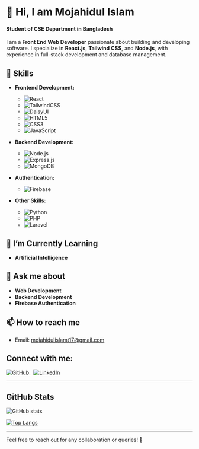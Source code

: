 # 👋 Hi, I am Mojahidul Islam  
#### Student of CSE Department in Bangladesh  

I am a **Front End Web Developer** passionate about building and developing software. I specialize in **React.js**, **Tailwind CSS**, and **Node.js**, with experience in full-stack development and database management.

## 🚀 Skills  

- **Frontend Development:**  
  - ![React](https://img.shields.io/badge/React.js-61DAFB?style=flat-square&logo=react&logoColor=black)  
  - ![TailwindCSS](https://img.shields.io/badge/TailwindCSS-38BDF8?style=flat-square&logo=tailwind-css&logoColor=black)  
  - ![DaisyUI](https://img.shields.io/badge/DaisyUI-51C8A2?style=flat-square&logo=daisyui&logoColor=black)  
  - ![HTML5](https://img.shields.io/badge/HTML5-E34F26?style=flat-square&logo=html5&logoColor=white)  
  - ![CSS3](https://img.shields.io/badge/CSS3-1572B6?style=flat-square&logo=css3&logoColor=white)  
  - ![JavaScript](https://img.shields.io/badge/JavaScript-F7DF1E?style=flat-square&logo=javascript&logoColor=black)

- **Backend Development:**  
  - ![Node.js](https://img.shields.io/badge/Node.js-339933?style=flat-square&logo=node.js&logoColor=white)  
  - ![Express.js](https://img.shields.io/badge/Express.js-000000?style=flat-square&logo=express&logoColor=white)  
  - ![MongoDB](https://img.shields.io/badge/MongoDB-47A248?style=flat-square&logo=mongodb&logoColor=white)  

- **Authentication:**  
  - ![Firebase](https://img.shields.io/badge/Firebase-FFCA28?style=flat-square&logo=firebase&logoColor=black)  

- **Other Skills:**  
  - ![Python](https://img.shields.io/badge/Python-3776AB?style=flat-square&logo=python&logoColor=white)  
  - ![PHP](https://img.shields.io/badge/PHP-777BB4?style=flat-square&logo=php&logoColor=white)  
  - ![Laravel](https://img.shields.io/badge/Laravel-FF2D20?style=flat-square&logo=laravel&logoColor=white)

## 🌱 I’m Currently Learning  
- **Artificial Intelligence**  

## 💬 Ask me about  
- **Web Development**  
- **Backend Development**  
- **Firebase Authentication**

## 📫 How to reach me  
- Email: [mojahidulislamt17@gmail.com](mailto:mojahidulislamt17@gmail.com)  

## Connect with me:  
<p align="left">
  <a href="https://github.com/mojahid-t17">
    <img src="https://img.shields.io/badge/GitHub-181717?style=for-the-badge&logo=github&logoColor=white" alt="GitHub" />
  </a>
  &nbsp;
  <a href="https://www.linkedin.com/in/mojahidul-islam-541a29228/">
    <img src="https://img.shields.io/badge/LinkedIn-0A66C2?style=for-the-badge&logo=linkedin&logoColor=white" alt="LinkedIn" />
  </a>
</p>

---

## GitHub Stats  
![GitHub stats](https://github-readme-stats.vercel.app/api?username=mojahid-t17&show_icons=true&theme=radical)

[![Top Langs](https://github-readme-stats.vercel.app/api/top-langs/?username=mojahid-t17)](https://github.com/anuraghazra/github-readme-stats)

---

Feel free to reach out for any collaboration or queries! 🚀

